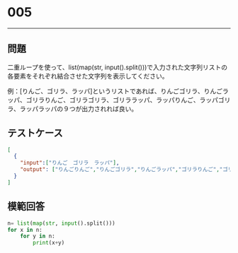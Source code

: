
# 005

---

## 問題

二重ループを使って、list(map(str, input().split()))で入力された文字列リストの各要素をそれぞれ結合させた文字列を表示してください。

例：[りんご、ゴリラ、ラッパ]というリストであれば、りんごゴリラ、りんごラッパ、ゴリラりんご、ゴリラゴリラ、ゴリララッパ、ラッパりんご、ラッパゴリラ、ラッパラッパの９つが出力されれば良い。

## テストケース


```json
[
  {
    "input":["りんご　ゴリラ　ラッパ"],
    "output": ["りんごりんご","りんごゴリラ","りんごラッパ","ゴリラりんご","ゴリラゴリラ","ゴリララッパ","ラッパりんご","ラッパゴリラ","ラッパラッパ"]
  }
]
```

## 模範回答

```python
n= list(map(str, input().split()))
for x in n:
    for y in n:
        print(x+y)
```

